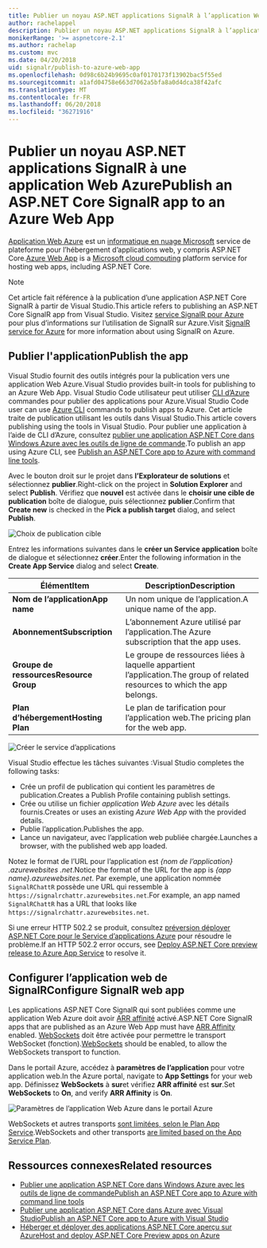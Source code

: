 ```yaml
---
title: Publier un noyau ASP.NET applications SignalR à l’application Web Azure
author: rachelappel
description: Publier un noyau ASP.NET applications SignalR à l’application Web Azure
monikerRange: '>= aspnetcore-2.1'
ms.author: rachelap
ms.custom: mvc
ms.date: 04/20/2018
uid: signalr/publish-to-azure-web-app
ms.openlocfilehash: 0d98c6b24b9695c0af0170173f13902bac5f55ed
ms.sourcegitcommit: a1afd04758e663d7062a5bfa8a0d4dca38f42afc
ms.translationtype: MT
ms.contentlocale: fr-FR
ms.lasthandoff: 06/20/2018
ms.locfileid: "36271916"
---
```

# <a name="publish-an-aspnet-core-signalr-app-to-an-azure-web-app"></a><span data-ttu-id="1aac1-103">Publier un noyau ASP.NET applications SignalR à une application Web Azure</span><span class="sxs-lookup"><span data-stu-id="1aac1-103">Publish an ASP.NET Core SignalR app to an Azure Web App</span></span>

<span data-ttu-id="1aac1-104">[Application Web Azure](/azure/app-service/app-service-web-overview) est un [informatique en nuage Microsoft](https://azure.microsoft.com/) service de plateforme pour l’hébergement d’applications web, y compris ASP.NET Core.</span><span class="sxs-lookup"><span data-stu-id="1aac1-104">[Azure Web App](/azure/app-service/app-service-web-overview) is a [Microsoft cloud computing](https://azure.microsoft.com/) platform service for hosting web apps, including ASP.NET Core.</span></span>

> [!NOTE]
> <span data-ttu-id="1aac1-105">Cet article fait référence à la publication d’une application ASP.NET Core SignalR à partir de Visual Studio.</span><span class="sxs-lookup"><span data-stu-id="1aac1-105">This article refers to publishing an ASP.NET Core SignalR app from Visual Studio.</span></span> <span data-ttu-id="1aac1-106">Visitez [service SignalR pour Azure](https://azure.microsoft.com/en-gb/services/signalr-service?) pour plus d’informations sur l’utilisation de SignalR sur Azure.</span><span class="sxs-lookup"><span data-stu-id="1aac1-106">Visit [SignalR service for Azure](https://azure.microsoft.com/en-gb/services/signalr-service?) for more information about using SignalR on Azure.</span></span>

## <a name="publish-the-app"></a><span data-ttu-id="1aac1-107">Publier l'application</span><span class="sxs-lookup"><span data-stu-id="1aac1-107">Publish the app</span></span>

<span data-ttu-id="1aac1-108">Visual Studio fournit des outils intégrés pour la publication vers une application Web Azure.</span><span class="sxs-lookup"><span data-stu-id="1aac1-108">Visual Studio provides built-in tools for publishing to an Azure Web App.</span></span> <span data-ttu-id="1aac1-109">Visual Studio Code utilisateur peut utiliser [CLI d’Azure](/cli/azure) commandes pour publier des applications pour Azure.</span><span class="sxs-lookup"><span data-stu-id="1aac1-109">Visual Studio Code user can use [Azure CLI](/cli/azure) commands to publish apps to Azure.</span></span> <span data-ttu-id="1aac1-110">Cet article traite de publication utilisant les outils dans Visual Studio.</span><span class="sxs-lookup"><span data-stu-id="1aac1-110">This article covers publishing using the tools in Visual Studio.</span></span> <span data-ttu-id="1aac1-111">Pour publier une application à l’aide de CLI d’Azure, consultez [publier une application ASP.NET Core dans Windows Azure avec les outils de ligne de commande](xref:tutorials/publish-to-azure-webapp-using-cli).</span><span class="sxs-lookup"><span data-stu-id="1aac1-111">To publish an app using Azure CLI, see [Publish an ASP.NET Core app to Azure with command line tools](xref:tutorials/publish-to-azure-webapp-using-cli).</span></span>

<span data-ttu-id="1aac1-112">Avec le bouton droit sur le projet dans **l’Explorateur de solutions** et sélectionnez **publier**.</span><span class="sxs-lookup"><span data-stu-id="1aac1-112">Right-click on the project in **Solution Explorer** and select **Publish**.</span></span> <span data-ttu-id="1aac1-113">Vérifiez que **nouvel** est activée dans le **choisir une cible de publication** boîte de dialogue, puis sélectionnez **publier**.</span><span class="sxs-lookup"><span data-stu-id="1aac1-113">Confirm that **Create new** is checked in the **Pick a publish target** dialog, and select **Publish**.</span></span>

![Choix de publication cible](publish-to-azure-web-app/_static/pick-publish-target-dialog.png)

<span data-ttu-id="1aac1-115">Entrez les informations suivantes dans le **créer un Service application** boîte de dialogue et sélectionnez **créer**.</span><span class="sxs-lookup"><span data-stu-id="1aac1-115">Enter the following information in the **Create App Service** dialog and select **Create**.</span></span>

| <span data-ttu-id="1aac1-116">Élément</span><span class="sxs-lookup"><span data-stu-id="1aac1-116">Item</span></span> | <span data-ttu-id="1aac1-117">Description</span><span class="sxs-lookup"><span data-stu-id="1aac1-117">Description</span></span> |
| ---- | ----------- |
| <span data-ttu-id="1aac1-118">**Nom de l’application**</span><span class="sxs-lookup"><span data-stu-id="1aac1-118">**App name**</span></span> | <span data-ttu-id="1aac1-119">Un nom unique de l’application.</span><span class="sxs-lookup"><span data-stu-id="1aac1-119">A unique name of the app.</span></span> |
| <span data-ttu-id="1aac1-120">**Abonnement**</span><span class="sxs-lookup"><span data-stu-id="1aac1-120">**Subscription**</span></span> | <span data-ttu-id="1aac1-121">L’abonnement Azure utilisé par l’application.</span><span class="sxs-lookup"><span data-stu-id="1aac1-121">The Azure subscription that the app uses.</span></span> |
| <span data-ttu-id="1aac1-122">**Groupe de ressources**</span><span class="sxs-lookup"><span data-stu-id="1aac1-122">**Resource Group**</span></span> | <span data-ttu-id="1aac1-123">Le groupe de ressources liées à laquelle appartient l’application.</span><span class="sxs-lookup"><span data-stu-id="1aac1-123">The group of related resources to which the app belongs.</span></span>  |
| <span data-ttu-id="1aac1-124">**Plan d’hébergement**</span><span class="sxs-lookup"><span data-stu-id="1aac1-124">**Hosting Plan**</span></span> | <span data-ttu-id="1aac1-125">Le plan de tarification pour l’application web.</span><span class="sxs-lookup"><span data-stu-id="1aac1-125">The pricing plan for the web app.</span></span> |

![Créer le service d’applications](publish-to-azure-web-app/_static/create-app-service-dialog.png)

<span data-ttu-id="1aac1-127">Visual Studio effectue les tâches suivantes :</span><span class="sxs-lookup"><span data-stu-id="1aac1-127">Visual Studio completes the following tasks:</span></span>

* <span data-ttu-id="1aac1-128">Crée un profil de publication qui contient les paramètres de publication.</span><span class="sxs-lookup"><span data-stu-id="1aac1-128">Creates a Publish Profile containing publish settings.</span></span>
* <span data-ttu-id="1aac1-129">Crée ou utilise un fichier *application Web Azure* avec les détails fournis.</span><span class="sxs-lookup"><span data-stu-id="1aac1-129">Creates or uses an existing *Azure Web App* with the provided details.</span></span>
* <span data-ttu-id="1aac1-130">Publie l’application.</span><span class="sxs-lookup"><span data-stu-id="1aac1-130">Publishes the app.</span></span>
* <span data-ttu-id="1aac1-131">Lance un navigateur, avec l’application web publiée chargée.</span><span class="sxs-lookup"><span data-stu-id="1aac1-131">Launches a browser, with the published web app loaded.</span></span>

<span data-ttu-id="1aac1-132">Notez le format de l’URL pour l’application est *{nom de l’application} .azurewebsites .net*.</span><span class="sxs-lookup"><span data-stu-id="1aac1-132">Notice the format of the URL for the app is *{app name}.azurewebsites.net*.</span></span> <span data-ttu-id="1aac1-133">Par exemple, une application nommée `SignalRChattR` possède une URL qui ressemble à `https://signalrchattr.azurewebsites.net`.</span><span class="sxs-lookup"><span data-stu-id="1aac1-133">For example, an app named `SignalRChattR` has a URL that looks like `https://signalrchattr.azurewebsites.net`.</span></span>

<span data-ttu-id="1aac1-134">Si une erreur HTTP 502.2 se produit, consultez [préversion déployer ASP.NET Core pour le Service d’applications Azure](xref:host-and-deploy/azure-apps/index) pour résoudre le problème.</span><span class="sxs-lookup"><span data-stu-id="1aac1-134">If an HTTP 502.2 error occurs, see [Deploy ASP.NET Core preview release to Azure App Service](xref:host-and-deploy/azure-apps/index) to resolve it.</span></span>

## <a name="configure-signalr-web-app"></a><span data-ttu-id="1aac1-135">Configurer l’application web de SignalR</span><span class="sxs-lookup"><span data-stu-id="1aac1-135">Configure SignalR web app</span></span>

<span data-ttu-id="1aac1-136">Les applications ASP.NET Core SignalR qui sont publiées comme une application Web Azure doit avoir [ARR affinité](https://en.wikipedia.org/wiki/Application_Request_Routing) activé.</span><span class="sxs-lookup"><span data-stu-id="1aac1-136">ASP.NET Core SignalR apps that are published as an Azure Web App must have [ARR Affinity](https://en.wikipedia.org/wiki/Application_Request_Routing) enabled.</span></span> <span data-ttu-id="1aac1-137">[WebSockets](xref:fundamentals/websockets) doit être activée pour permettre le transport WebSocket (fonction).</span><span class="sxs-lookup"><span data-stu-id="1aac1-137">[WebSockets](xref:fundamentals/websockets) should be enabled, to allow the WebSockets transport to function.</span></span>

<span data-ttu-id="1aac1-138">Dans le portail Azure, accédez à **paramètres de l’application** pour votre application web.</span><span class="sxs-lookup"><span data-stu-id="1aac1-138">In the Azure portal, navigate to **App Settings** for your web app.</span></span> <span data-ttu-id="1aac1-139">Définissez **WebSockets** à **sur**et vérifiez **ARR affinité** est **sur**.</span><span class="sxs-lookup"><span data-stu-id="1aac1-139">Set **WebSockets** to **On**, and verify **ARR Affinity** is **On**.</span></span>

![Paramètres de l’application Web Azure dans le portail Azure](publish-to-azure-web-app/_static/azure-web-app-settings.png)

 <span data-ttu-id="1aac1-141">WebSockets et autres transports [sont limitées, selon le Plan App Service](/azure/azure-subscription-service-limits#app-service-limits).</span><span class="sxs-lookup"><span data-stu-id="1aac1-141">WebSockets and other transports [are limited based on the App Service Plan](/azure/azure-subscription-service-limits#app-service-limits).</span></span>

## <a name="related-resources"></a><span data-ttu-id="1aac1-142">Ressources connexes</span><span class="sxs-lookup"><span data-stu-id="1aac1-142">Related resources</span></span>

* [<span data-ttu-id="1aac1-143">Publier une application ASP.NET Core dans Windows Azure avec les outils de ligne de commande</span><span class="sxs-lookup"><span data-stu-id="1aac1-143">Publish an ASP.NET Core app to Azure with command line tools</span></span>](xref:tutorials/publish-to-azure-webapp-using-cli?tabs=windows)
* [<span data-ttu-id="1aac1-144">Publier une application ASP.NET Core dans Azure avec Visual Studio</span><span class="sxs-lookup"><span data-stu-id="1aac1-144">Publish an ASP.NET Core app to Azure with Visual Studio</span></span>](xref:tutorials/publish-to-azure-webapp-using-vs)
* [<span data-ttu-id="1aac1-145">Héberger et déployer des applications ASP.NET Core aperçu sur Azure</span><span class="sxs-lookup"><span data-stu-id="1aac1-145">Host and deploy ASP.NET Core Preview apps on Azure</span></span>](xref:host-and-deploy/azure-apps/index#deploy-aspnet-core-preview-release-to-azure-app-service)

